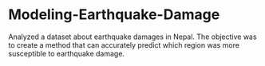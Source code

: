 # Modeling-Earthquake-Damage

Analyzed a dataset about earthquake damages in Nepal. The objective was to create a method that can accurately predict which region was more susceptible to earthquake damage.
